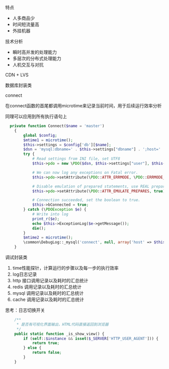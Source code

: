 特点

* 人多商品少
* 时间短流量高
* 外挂机器

技术分析

* 瞬时高并发的处理能力
* 多层次的分布式处理能力
* 人机交互与对抗

CDN + LVS

数据库封装类

connect

在connect函数的首尾都调用microtime来记录当前时间，用于后续运行效率分析

同理可以应用到所有执行语句上

```php
  private function Connect($name = 'master')
    {
        global $config;
        $mtime1 = microtime();
        $this->settings = $config['db'][$name];
        $dsn = 'mysql:dbname=' . $this->settings["dbname"] . ';host=' . $this->settings["host"] . '';
        try {
            # Read settings from INI file, set UTF8
            $this->pdo = new \PDO($dsn, $this->settings["user"], $this->settings["password"], array(\PDO::MYSQL_ATTR_INIT_COMMAND => "SET NAMES utf8;"));

            # We can now log any exceptions on Fatal error.
            $this->pdo->setAttribute(\PDO::ATTR_ERRMODE, \PDO::ERRMODE_EXCEPTION);

            # Disable emulation of prepared statements, use REAL prepared statements instead.
            $this->pdo->setAttribute(\PDO::ATTR_EMULATE_PREPARES, true);

            # Connection succeeded, set the boolean to true.
            $this->bConnected = true;
        } catch (\PDOException $e) {
            # Write into log
            print_r($e);
            echo $this->ExceptionLog($e->getMessage());
            die();
        }
        $mtime2 = microtime();
        \common\DebugLog::_mysql('connect', null, array('host' => $this->settings['host'], 'dbname' => $this->settings['dbname']), $mtime1, $mtime2, null);
    }
```

调试封装类

1. time性能探针，计算运行的步骤以及每一步的执行效率
2. log日志记录
3. http 接口调用记录以及耗时的汇总统计
4. redis 调用记录以及耗时的汇总统计
5. mysql 调用记录以及耗时的汇总统计
6. cache 调用记录以及耗时的汇总统计

思考：日志切换开关

```php
    /**
     * 是否有可视化界面输出，HTML代码直接返回到浏览器
     */
    public static function _is_show_view() {
        if (self::$instance && isset($_SERVER['HTTP_USER_AGENT'])) {
            return true;
        } else {
            return false;
        }
    }
```



